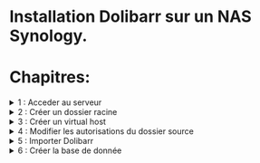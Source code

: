 # Installation Dolibarr sur un NAS Synology.

# Chapitres:

<details> 
  <summary>1 : Acceder au serveur </summary>

## Connexion au serveur.

1. Ouvrire un navigateur web.
2. Acceder à l'adresse 192.168.2.45:500
3. Entrer son pass et son login.

<a href="print-1.png"><img src="print-1.png" alt="drawing" width="500"/></a>

</details>

<details> 
  <summary>2 : Créer un dossier racine </summary>

## Créer un dossier racine.

1. Cliquer sur file station.
2. Sélectionner l'option web.
3. Créer un nouveau dossier avec le nom souhaité.

<a href="print-2.png"><img src="print-2.png" alt="drawing" width="500"/></a>
<a href="print-3.png"><img src="print-3.png" alt="drawing" width="500"/></a>

</details>

<details> 
  <summary>3 : Créer un virtual host </summary>

## Créer un virtual host.

1. Ouvrire le menu principal. 
2. Ouvrire web sation.
3. Ouvrire la gestion des virtual host dans le menu de gauche.
4. Créer un nouvel host.
5. Cocher basé sur le nom, entrer un nom d'hôte et cocher le port 80/443
6. Ajouter le dossier racine (chapitre 2)
7. Renseigner le serveur principal HTTP et la version de PHP

<a href="print-4.png"><img src="print-4.png" alt="drawing" width="500"/></a>
<a href="print-5.png"><img src="print-5.png" alt="drawing" width="500"/></a>
<a href="print-6.png"><img src="print-6.png" alt="drawing" width="500"/></a>

</details>

<details> 
  <summary>4 : Modifier les autorisations du dossier source </summary>

## Modifier les autorisations du dossier source.

1. Retourner dans file station.
2. Cliquer droit sur le dossier source et sélectionner les propriétés.
3. Cliquer sur permission.
4. Selectionner http.
5. Cliquer sur modifier.
6. Activer les autorisations en lecture et écriture.

<a href="print-7.png"><img src="print-7.png" alt="drawing" width="500"/></a>
<a href="print-8.png"><img src="print-8.png" alt="drawing" width="500"/></a>
<a href="print-9.png"><img src="print-9.png" alt="drawing" width="500"/></a>

</details>

<details> 
  <summary>5 : Importer Dolibarr </summary>

## Modifier les autorisations du dossier source.

1. Retourner dans file station, ouvrire le dossier source et y importer Dolibarr

<a href="print-10.png"><img src="print-10.png" alt="drawing" width="500"/></a>

</details>

<details> 
  <summary>6 : Créer la base de donnée </summary>

## Créer la base de donnée.

1. 

</details>

